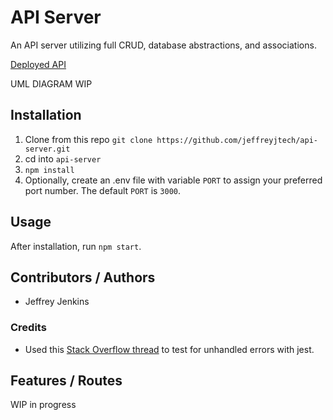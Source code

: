 # API Server

An API server utilizing full CRUD, database abstractions, and associations.

[Deployed API](https://jjtech-basic-api-server.herokuapp.com/)

UML DIAGRAM WIP
<!-- ![UML Diagram](./assets/uml-401-lab-3.jpg) -->

## Installation

1. Clone from this repo `git clone https://github.com/jeffreyjtech/api-server.git`
2. cd into `api-server`
3. `npm install`
4. Optionally, create an .env file with variable `PORT` to assign your preferred port number. The default `PORT` is `3000`.

## Usage

After installation, run `npm start`.

## Contributors / Authors

- Jeffrey Jenkins

### Credits

- Used this [Stack Overflow thread](https://stackoverflow.com/questions/50643965/jest-testing-try-catch) to test for unhandled errors with jest.

## Features / Routes

WIP in progress
